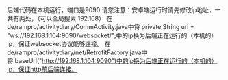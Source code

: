 后端代码在本机运行，端口是9090
请您注意：安卓端运行时请先修改ip地址，一共有两处，（可以全局搜索 192.168） 
在de/rampro/activitydiary/CommActivity.java中将 private String url = "ws://192.168.1.104:9090/websocket/";中的ip换为后端正在运行的（本机的）ip，保证websocket协议能够连接。
在de/rampro/activitydiary/net/RetrofitFactory.java中将.baseUrl("http://192.168.1.104:9090")中的ip换为后端正在运行的（本机的）ip，保证http前后端连接。
